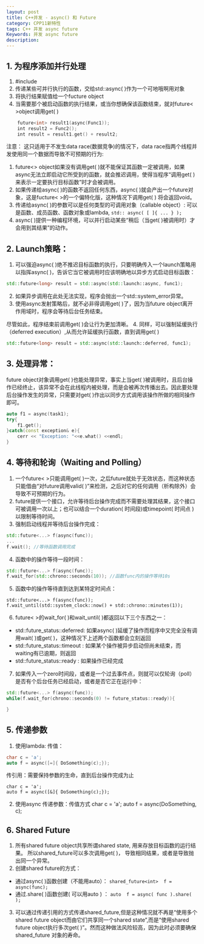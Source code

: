 ```yaml
---
layout: post
title: C++并发 - async() 和 Future
category: CPP11新特性
tags: C++ 并发 async future
Keywords: 并发 async future
description:
---
```

## 1. 为程序添加并行处理
1. #include <future>
2. 传递某些可并行执行的函数，交给std::async( )作为一个可地哦啊用对象
3. 将执行结果赋值给一个fucture<ReturnType> object
4. 当需要那个被启动函数的执行结果，或当你想确保该函数结束，就对future< >object调用get( )
``` c++
    future<int> result1(async(Func1));
    int result2 = Func2();
    int result = result1.get() + result2;
```
注意： 这只适用于不发生data race(数据竞争)的情况下，data race指两个线程并发使用同一个数据而导致不可预期的行为:

1. future<> object如果没有调用get( )就不能保证其函数一定被调用，如果async无法立即启动它所受到的函数，就会推迟调用，使得当程序“调用get( )来表示一定要执行目标函数”时才会被调用。
2. 如果传递给async( )的函数不返回任何东西，async( )就会产出一个future<void>对象，这是fucture< >的一个偏特化版，这种情况下调用get( ) 将会返回void。
3. 传递给async( )的参数可以是任何类型的可调用对象（callable object）: 可以是函数、成员函数、函数对象或lambda, 
```std:: async( [ ]{ ... } );```
4. async( )提供一种编程环境，可以并行启动某些“稍后（当get( )被调用时）才会用到其结果”的动作。

## 2. Launch策略：
1. 可以强迫async( )绝不推迟目标函数的执行，只要明确传入一个launch策略用以指挥async( )，告诉它当它被调用时应该明确地以异步方式启动目标函数：
``` c++
std::future<long> result = std::async(std::launch::async, func1);
```
2. 如果异步调用在此处无法实现，程序会抛出一个std::system_error异常。
3. 使用async发射策略后，就不必非得调用get( )了，因为当future object离开作用域时，程序会等待后台任务结束。

尽管如此，程序结束前调用get( )会让行为更加清晰。
4. 同样，可以强制延缓执行（deferred execution）,从而允许延缓执行函数，直到调用get( )
``` c++
std::future<long> result = std::async(std::launch::deferred, func1);
```

## 3. 处理异常：
future object对象调用get( )也能处理异常，事实上当get( )被调用时，且后台操作已经终止，该异常不会在此线程内被处理，而是会被再次传播出去。因此要处理后台操作发生的异常，只需要对get( )作出以同步方式调用该操作所做的相同操作即可。
``` c++
auto f1 = async(task1);
try{
    f1.get();
}catch(const exception& e){
    cerr << "Exception: "<<e.what() <<endl;
}
```
## 4. 等待和轮询（Waiting and Polling）
1. 一个future< >只能调用get( )一次，之后future就处于无效状态，而这种状态只能借由“对future调用valid( )”来检测，之后对它的任何调用（析构除外）会导致不可预期的行为。
2. future提供一个接口，允许等待后台操作完成而不需要处理其结果，这个接口可被调用一次以上；也可以结合一个duration( 时间段)或timepoint( 时间点 )以限制等待时间。
3. 强制启动线程并等待后台操作完成：
``` c++
std::future<...> f(async(func));
...
f.wait(); //等待函数调用完成
```
4. 函数中的操作等待一段时间：
``` c++
std::future<...> f(async(func));
f.wait_for(std::chrono::seconds(10)); //函数func内的操作等待10s
```
5. 函数中的操作等待直到达到某特定时间点：
```
std::future<...> f(async(func));
f.wait_until(std::system_clock::now() + std::chrono::minutes(1));
```
6. future< >的wait_for( )和wait_until( )都返回以下三个东西之一：
* std::future_status::deferred: 如果async( )延缓了操作而程序中又完全没有调用wait( )或get( )，这种情况下上述两个函数都会立刻返回
* std::future_status::timeout : 如果某个操作被异步启动但尚未结束，而waiting有已逾期，则返回
* std::future_status::ready : 如果操作已经完成
7. 如果传入一个zero时间段，或者是一个过去事件点，则就可以仅轮询（poll）是否有个后台任务已经启动，或者是否它正在运行中：
``` c++
std::future<...> f(async(func));
while(f.wait_for(chrono::seconds(0) != future_status::ready)){

}
```
## 5. 传递参数
1. 使用lambda:
传值：
``` c++
char c = 'a';
auto f = async([=]{ DoSomething(c);});
```
传引用：需要保持参数的生命，直到后台操作完成为止 
```
char c = 'a';
auto f = async([&]{ DoSomething(c);});
```
2. 使用async 传递参数：传值方式
char c = 'a';
auto f = async(DoSomething, c);
## 6. Shared Future
1. 所有shared future object共享所谓shared state, 用来存放目标函数的运行结果。 所以shared_future可以多次调用get( )， 导致相同结果，或者是导致抛出同一个异常。
2. 创建shared future的方式：
* 通过async( )函数创建（不能用auto）： ```shared_future<int>  f =  async(func);```
* 通过.share( )函数创建( 可以用auto ) ：  ```auto  f = async( func ).share( );```
3. 可以通过传递引用的方式传递shared_future,但是这种情况就不再是“使用多个shared future object而由它们共享同一个shared state”,而是“使用shared future object执行多次get( )”。然而这种做法风险较高，因为此时必须要确保shared_future 对象的寿命。
